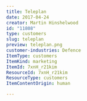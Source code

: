 ```yaml
---
title: Teleplan
date: 2017-04-24
creator: Martin Hinshelwood
id: "11808"
type: customers
slug: teleplan
preview: teleplan.png
customer-industries: Defence
ItemType: customers
ItemKind: marketing
ItemId: 7xnH_r21kim
ResourceId: 7xnH_r21kim
ResourceType: customers
ItemContentOrigin: human

---
```


